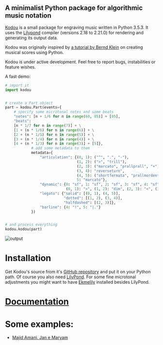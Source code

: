
## A minimalist Python package for algorithmic music notation

[Kodou](https://www.urbandictionary.com/define.php?term=kodou) is a small package for engraving music written in Python 3.5.3. It uses the [Lilypond](http://lilypond.org/) compiler (versions 2.18 to 2.21.0) for rendering and generating its output data.

Kodou was originally inspired by [a tutorial by Bernd Klein](https://www.python-course.eu/python_scores.php) on creating musical scores using Python.

Kodou is under active development. Feel free to report bugs, instabilities or feature wishes.


A fast demo:

```python
# import it
import kodou


# create a Part object
part = kodou.Part(events={
    # specify some microtonal notes and some beats
    "notes": [n + 1/6 for n in range(60, 85)] + [85],
    "beats":
    [n * 1/7 for n in range(7)] + \
    [1 + (n * 1/6) for n in range(6)] + \
    [2 + (n * 1/5) for n in range(5)] + \
    [3 + (n * 1/4) for n in range(4)] + \
    [4 + (n * 1/3) for n in range(3)] + [5]},
            # add some metadata to them
            metadata={
                "articulation": {(0, 1): ("^", ".", "-"),
                                 (1, 2): (">", "trill"),
                                 (2, 3): ("marcato", "prallprall", "+"),
                                 (3, 4): "reverseturn",
                                 (4, 5): ("shortfermata", "prallmordent", "<>"),
                                 5: "marcato"},
                "dynamic": {0: "sf", 1: "sf", 2: "sf", 3: "sf", 4: "sf", 5: "fff",
                            (0, 1): ">", (1, 2): "dim", (2, 3): "<", (3, 4): ">", (4, 5): "cresc"},
                "legato": {"solid": [(0, 1), (4, 5)],
                           "dotted": [(1, 2), (3, 4)],
                           "halfdashed": [(2, 3)]},
                "barline": {4: "!", 5: "|."}
            })


# and process everything
kodou.kodou(part)
```
![output](/jpg/start_kodou_out.jpg)

# Installation
Get Kodou's source from it's [GitHub repository](https://github.com/amirteymuri/Kodou) and put it on your Python path. Of course you also need [LilyPond](http://lilypond.org/). For some fine microtonal adjustments you might want to have [Ekmelily](http://www.ekmelic-music.org/en/extra/ekmelily.htm) installed besides LilyPond.

# [Documentation](./documentation.md)
# Some examples:
  * [Majid Amani, Jan e Maryam](./examples/amani.md)